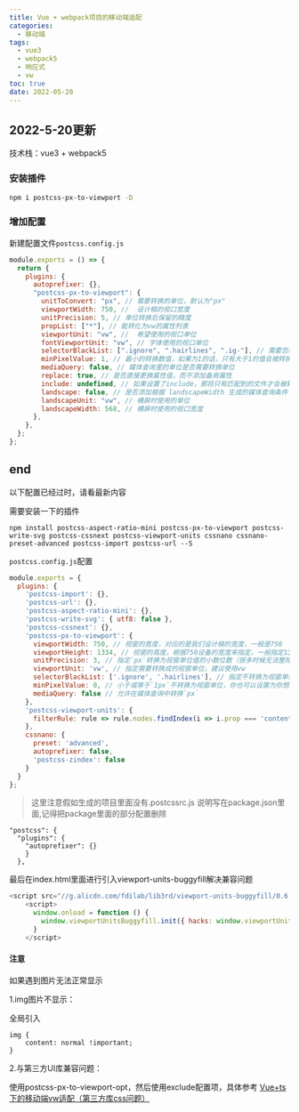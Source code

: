 ```yaml
---
title: Vue + webpack项目的移动端适配
categories:
  - 移动端
tags:
  - vue3
  - webpack5
  - 响应式
  - vw
toc: true
date: 2022-05-20
---
```


## 2022-5-20更新

技术栈：vue3 + webpack5

### 安装插件

```bash
npm i postcss-px-to-viewport -D
```

### 增加配置

新建配置文件`postcss.config.js`

```js
module.exports = () => {
  return {
    plugins: {
      autoprefixer: {},
      "postcss-px-to-viewport": {
        unitToConvert: "px", // 需要转换的单位，默认为"px"
        viewportWidth: 750, //  设计稿的视口宽度
        unitPrecision: 5, // 单位转换后保留的精度
        propList: ["*"], // 能转化为vw的属性列表
        viewportUnit: "vw", //  希望使用的视口单位
        fontViewportUnit: "vw", // 字体使用的视口单位
        selectorBlackList: [".ignore", ".hairlines", ".ig-"], // 需要忽略的CSS选择器
        minPixelValue: 1, // 最小的转换数值，如果为1的话，只有大于1的值会被转换
        mediaQuery: false, // 媒体查询里的单位是否需要转换单位
        replace: true, // 是否直接更换属性值，而不添加备用属性
        include: undefined, // 如果设置了include，那将只有匹配到的文件才会被转换，例如只转换 'src/mobile' 下的文件 (include: /\/src\/mobile\//)
        landscape: false, // 是否添加根据 landscapeWidth 生成的媒体查询条件 @media (orientation: landscape)
        landscapeUnit: "vw", // 横屏时使用的单位
        landscapeWidth: 568, // 横屏时使用的视口宽度
      },
    },
  };
};
```



## end

以下配置已经过时，请看最新内容



需要安装一下的插件

```
npm install postcss-aspect-ratio-mini postcss-px-to-viewport postcss-write-svg postcss-cssnext postcss-viewport-units cssnano cssnano-preset-advanced postcss-import postcss-url --S
```



`postcss.config.js`配置

```javascript
module.exports = {
  plugins: {
    'postcss-import': {},
    'postcss-url': {},
    'postcss-aspect-ratio-mini': {},
    'postcss-write-svg': { utf8: false },
    'postcss-cssnext': {},
    'postcss-px-to-viewport': {
      viewportWidth: 750, // 视窗的宽度，对应的是我们设计稿的宽度，一般是750
      viewportHeight: 1334, // 视窗的高度，根据750设备的宽度来指定，一般指定1334，也可以不配置
      unitPrecision: 3, // 指定`px`转换为视窗单位值的小数位数（很多时候无法整除）
      viewportUnit: 'vw', // 指定需要转换成的视窗单位，建议使用vw
      selectorBlackList: ['.ignore', '.hairlines'], // 指定不转换为视窗单位的类，可以自定义，可以无限添加,建议定义一至两个通用的类名
      minPixelValue: 0, // 小于或等于`1px`不转换为视窗单位，你也可以设置为你想要的值
      mediaQuery: false // 允许在媒体查询中转换`px`
    },
    'postcss-viewport-units': {
      filterRule: rule => rule.nodes.findIndex(i => i.prop === 'content') === -1
    },
    cssnano: {
      preset: 'advanced',
      autoprefixer: false,
      'postcss-zindex': false
    }
  }
};

```



> 这里注意假如生成的项目里面没有.postcssrc.js 说明写在package.json里面,记得把package里面的部分配置删除

````
"postcss": {
  "plugins": {
    "autoprefixer": {}
    }
  },
````



最后在index.html里面进行引入viewport-units-buggyfill解决兼容问题

````JavaScript
<script src="//g.alicdn.com/fdilab/lib3rd/viewport-units-buggyfill/0.6.2/??viewport-units-buggyfill.hacks.min.js,viewport-units-buggyfill.min.js"></script>
    <script>
      window.onload = function () { 
        window.viewportUnitsBuggyfill.init({ hacks: window.viewportUnitsBuggyfillHacks });
      }
    </script>
````

#### 注意

如果遇到图片无法正常显示

1.img图片不显示：

全局引入

```
img { 
	content: normal !important;
}
```

2.与第三方UI库兼容问题：

使用postcss-px-to-viewport-opt，然后使用exclude配置项，具体参考 [Vue+ts下的移动端vw适配（第三方库css问题）](https://zhuanlan.zhihu.com/p/36913200)










